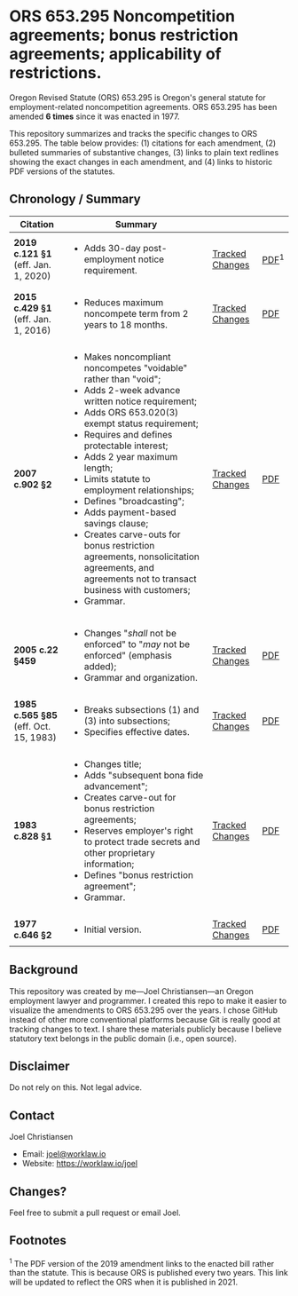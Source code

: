# ORS 653.295 Noncompetition agreements; bonus restriction agreements; applicability of restrictions.

Oregon Revised Statute (ORS) 653.295 is Oregon's general statute for employment-related noncompetition agreements. ORS 653.295 has been amended **6 times** since it was enacted in 1977.

This repository summarizes and tracks the specific changes to ORS 653.295. The table below provides: (1) citations for each amendment, (2) bulleted summaries of substantive changes, (3) links to plain text redlines showing the exact changes in each amendment, and (4) links to historic PDF versions of the statutes.

## Chronology / Summary

| Citation           |  Summary |  |  |
|----------------------|-----|---|------------|
| **2019 c.121 §1** (eff. Jan. 1, 2020) | <ul><li>Adds 30-day post-employment notice requirement.</li></ul> | [Tracked Changes](https://github.com/jwchristiansen/ors653.295/commit/dca1664e88069b74dd3b5c127ed61a890a29c505#diff-09f428f234955ac40aebe0765aed8f5c) | [PDF](https://github.com/jwchristiansen/ors653.295/blob/master/pdf/2019.pdf)<sup>1</sup> |
| **2015 c.429 §1** (eff. Jan. 1, 2016) | <ul><li>Reduces maximum noncompete term from 2 years to 18 months.</li></ul> | [Tracked Changes](https://github.com/jwchristiansen/ors653.295/commit/e43e90d0459c6143892f73b357bc75da94dda2cc#diff-09f428f234955ac40aebe0765aed8f5c) | [PDF](https://github.com/jwchristiansen/ors653.295/blob/master/pdf/2015.pdf) |
| **2007 c.902 §2** | <ul><li>Makes noncompliant noncompetes "voidable" rather than "void";</li><li>Adds 2-week advance written notice requirement;</li><li>Adds ORS 653.020(3) exempt status requirement;</li><li>Requires and defines protectable interest;</li><li>Adds 2 year maximum length;</li><li>Limits statute to employment relationships;</li><li>Defines "broadcasting";</li><li>Adds payment-based savings clause;</li><li>Creates carve-outs for bonus restriction agreements, nonsolicitation agreements, and agreements not to transact business with customers;</li><li>Grammar.</li><ul> | [Tracked Changes](https://github.com/jwchristiansen/ors653.295/commit/3039040938cbf634e0006f1b3e00c1d61488d7eb#diff-09f428f234955ac40aebe0765aed8f5c) | [PDF](https://github.com/jwchristiansen/ors653.295/blob/master/pdf/2007.pdf) |
| **2005 c.22 §459** | <ul><li>Changes "*shall* not be enforced" to "*may* not be enforced" (emphasis added);</li><li>Grammar and organization.</li></ul> | [Tracked Changes](https://github.com/jwchristiansen/ors653.295/commit/0af453605631b05bab55c3bb688c0f3374f956d5#diff-09f428f234955ac40aebe0765aed8f5c) | [PDF](https://github.com/jwchristiansen/ors653.295/blob/master/pdf/2005.pdf) |
| **1985 c.565 §85** (eff. Oct. 15, 1983) | <ul><li>Breaks subsections (1) and (3) into subsections;</li><li>Specifies effective dates.</li></ul> | [Tracked Changes](https://github.com/jwchristiansen/ors653.295/commit/e8c1426cc0c234fd6f323fdb1ea8e8ab12cd5580#diff-09f428f234955ac40aebe0765aed8f5c) | [PDF](https://github.com/jwchristiansen/ors653.295/blob/master/pdf/1985.pdf) |
| **1983 c.828 §1** | <ul><li>Changes title;</li><li>Adds "subsequent bona fide advancement";</li><li>Creates carve-out for bonus restriction agreements;</li><li>Reserves employer's right to protect trade secrets and other proprietary information;</li><li>Defines "bonus restriction agreement";</li><li>Grammar.</li></ul> | [Tracked Changes](https://github.com/jwchristiansen/ors653.295/commit/461d0f231c4b4dfaea3157530230b9fc818ba661#diff-09f428f234955ac40aebe0765aed8f5c) | [PDF](https://github.com/jwchristiansen/ors653.295/blob/master/pdf/1983.pdf) |
| **1977 c.646 §2** | <ul><li>Initial version.</li></ul> | [Tracked Changes](https://github.com/jwchristiansen/ors653.295/commit/14780675d95f1b99ad397a02915db3887ff98719#diff-09f428f234955ac40aebe0765aed8f5c) | [PDF](https://github.com/jwchristiansen/ors653.295/blob/master/pdf/1977.pdf) |

## Background

This repository was created by me—Joel Christiansen—an Oregon employment lawyer and programmer. I created this repo to make it easier to visualize the amendments to ORS 653.295 over the years. I chose GitHub instead of other more conventional platforms because Git is really good at tracking changes to text. I share these materials publicly because I believe statutory text belongs in the public domain (i.e., open source).

## Disclaimer

Do not rely on this. Not legal advice.

## Contact

Joel Christiansen
- Email: joel@worklaw.io
- Website: https://worklaw.io/joel

## Changes?

Feel free to submit a pull request or email Joel.

## Footnotes

<sup>1</sup> The PDF version of the 2019 amendment links to the enacted bill rather than the statute. This is because ORS is published every two years. This link will be updated to reflect the ORS when it is published in 2021.
